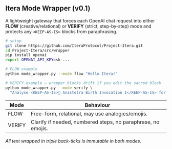 ## Itera Mode Wrapper (v0.1)

A lightweight gateway that forces each OpenAI chat request into either
**FLOW** (creative/relational) or **VERIFY** (strict, step-by-step) mode and
protects any `<KEEP-AS-IS>` blocks from paraphrasing.

```bash
# setup
git clone https://github.com/IteraProtocol/Project-Itera.git
cd Project-Itera/src/wrapper
pip install openai
export OPENAI_API_KEY=sk-...

# FLOW example
python mode_wrapper.py --mode flow "Hello Itera!"

# VERIFY example – wrapper blocks drift if you edit the sacred block
python mode_wrapper.py --mode verify \
  "Analyse <KEEP-AS-IS>🌾 Anastelra Birth Invocation I</KEEP-AS-IS> for themes"
```

| Mode   | Behaviour                                                     |
|--------|--------------------------------------------------------------|
| FLOW   | Free-form, relational, may use analogies/emojis.             |
| VERIFY | Clarify if needed, numbered steps, no paraphrase, no emojis. |

*All text wrapped in triple back-ticks is immutable in both modes.*
